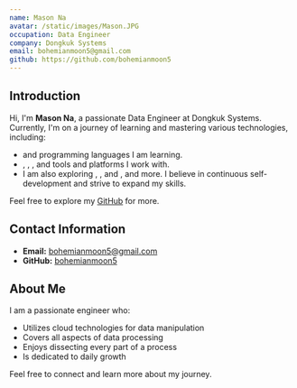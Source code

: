 ```yaml
---
name: Mason Na
avatar: /static/images/Mason.JPG
occupation: Data Engineer
company: Dongkuk Systems
email: bohemianmoon5@gmail.com
github: https://github.com/bohemianmoon5
---
```


## Introduction

Hi, I'm **Mason Na**, a passionate Data Engineer at Dongkuk Systems. Currently, I'm on a journey of learning and mastering various technologies, including:

- <WavyUnderline text="Java" /> and <WavyUnderline text="Python" /> programming languages I am learning.
- <WavyUnderline text="Informatica" />, <WavyUnderline text="Snowflake" />, <WavyUnderline text="AWS" />, and <WavyUnderline text="Google Cloud" /> tools and platforms I work with.
- I am also exploring <WavyUnderline text="Airflow" />, <WavyUnderline text="Docker" />, and <WavyUnderline text="Kubernetes" />, and more. I believe in continuous self-development and strive to expand my skills.

Feel free to explore my [GitHub](https://github.com/bohemianmoon5) for more.

## Contact Information

- **Email:** bohemianmoon5@gmail.com
- **GitHub:** [bohemianmoon5](https://github.com/bohemianmoon5)

## About Me

I am a passionate engineer who:

- Utilizes cloud technologies for data manipulation
- Covers all aspects of data processing
- Enjoys dissecting every part of a process
- Is dedicated to daily growth

Feel free to connect and learn more about my journey.
